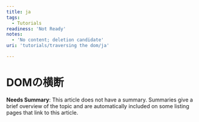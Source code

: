 ```yaml
---
title: ja
tags:
  - Tutorials
readiness: 'Not Ready'
notes:
  - 'No content; deletion candidate'
uri: 'tutorials/traversing the dom/ja'

---
```

# DOMの横断

**Needs Summary**: This article does not have a summary. Summaries give a brief overview of the topic and are automatically included on some listing pages that link to this article.

